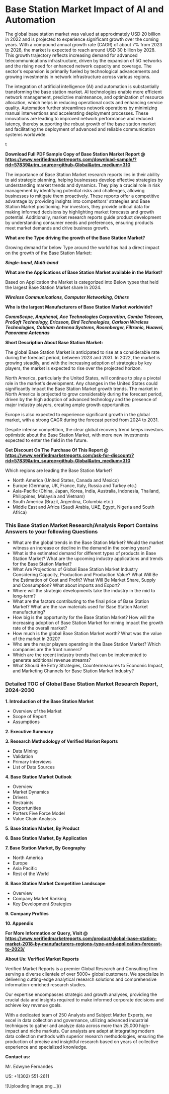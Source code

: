 <h1>Base Station Market Impact of AI and Automation</h1><p>The global base station market was valued at approximately USD 20 billion in 2022 and is projected to experience significant growth over the coming years. With a compound annual growth rate (CAGR) of about 7% from 2023 to 2028, the market is expected to reach around USD 30 billion by 2028. This growth trajectory reflects increasing demand for advanced telecommunications infrastructure, driven by the expansion of 5G networks and the rising need for enhanced network capacity and coverage. The sector's expansion is primarily fueled by technological advancements and growing investments in network infrastructure across various regions.</p><p>The integration of artificial intelligence (AI) and automation is substantially transforming the base station market. AI technologies enable more efficient network management, predictive maintenance, and optimization of resource allocation, which helps in reducing operational costs and enhancing service quality. Automation further streamlines network operations by minimizing manual interventions and accelerating deployment processes. These innovations are leading to improved network performance and reduced latency, thereby supporting the robust growth of the base station market and facilitating the deployment of advanced and reliable communication systems worldwide.</p>t</p><p id="" class=""><strong>Download Full PDF Sample Copy of Base Station Market Report @ <a href="https://www.verifiedmarketreports.com/download-sample/?rid=57839&utm_source=github-Global&utm_medium=310" target="_blank">https://www.verifiedmarketreports.com/download-sample/?rid=57839&utm_source=github-Global&utm_medium=310</a></strong></p><p>The importance of&nbsp;Base Station Market research reports lies in their ability to aid strategic planning, helping businesses develop effective strategies by understanding market trends and dynamics. They play a crucial role in risk management by identifying potential risks and challenges, allowing businesses to mitigate them proactively. These reports offer a competitive advantage by providing insights into competitors' strategies and Base Station Market positioning. For investors, they provide critical data for making informed decisions by highlighting market forecasts and growth potential. Additionally, market research reports guide product development by understanding consumer needs and preferences, ensuring products meet market demands and drive business growth.</p><p><strong>What are the&nbsp;Type driving the growth of the Base Station Market?</strong></p><p id="" class="">Growing demand for below Type around the world has had a direct impact on the growth of the Base Station Market:</p><em><strong>Single-band, Multi-band</strong></em></p><strong>What are the&nbsp;Applications&nbsp;of Base Station Market available in the Market?</strong></p><p id="" class="">Based on Application the Market is categorized into Below types that held the largest Base Station Market share In 2024.</p><em><strong>Wireless Communications, Computer Networking, Others</strong></em></p><strong>Who is the largest Manufacturers of Base Station Market worldwide?</strong></p><p><em><strong>CommScope, Amphenol, Ace Technologies Corporation, Comba Telecom, ProSoft Technology, Ericsson, Bird Technologies, Carlson Wireless Technologies, Cobham Antenna Systems, Rosenberger, Filtronic, Huawei, Panorama Antennas</strong></em></p><p id="" class=""><strong>Short Description About Base Station Market:</strong></p><p>The global Base Station Market is anticipated to rise at a considerable rate during the forecast period, between 2023 and 2031. In 2022, the market is growing steadily, and with the increasing adoption of strategies by key players, the market is expected to rise over the projected horizon.</p><p>North America, particularly the United States, will continue to play a pivotal role in the market's development. Any changes in the United States could significantly impact the Base Station Market growth trends. The market in North America is projected to grow considerably during the forecast period, driven by the high adoption of advanced technology and the presence of major industry players, creating ample growth opportunities.</p><p>Europe is also expected to experience significant growth in the global market, with a strong CAGR during the forecast period from 2024 to 2031.</p><p>Despite intense competition, the clear global recovery trend keeps investors optimistic about the Base Station Market, with more new investments expected to enter the field in the future.</p><p id="" class=""><strong>Get Discount On The Purchase Of This Report @ <a href="https://www.verifiedmarketreports.com/ask-for-discount/?rid=57839&utm_source=github-Global&utm_medium=310" target="_blank">https://www.verifiedmarketreports.com/ask-for-discount/?rid=57839&utm_source=github-Global&utm_medium=310</a></strong></p>Which regions are leading the Base Station Market?</p><ul><li>North America (United States, Canada and Mexico)</li><li>Europe (Germany, UK, France, Italy, Russia and Turkey etc.)</li><li>Asia-Pacific (China, Japan, Korea, India, Australia, Indonesia, Thailand, Philippines, Malaysia and Vietnam)</li><li>South America (Brazil, Argentina, Columbia etc.)</li><li>Middle East and Africa (Saudi Arabia, UAE, Egypt, Nigeria and South Africa)</li></ul><h3 id="" class="">This Base Station Market Research/Analysis Report Contains Answers to your following Questions</h3><ul><li>What are the global trends in the Base Station Market? Would the market witness an increase or decline in the demand in the coming years?</li><li>What is the estimated demand for different types of products in Base Station Market? What are the upcoming industry applications and trends for the Base Station Market?</li><li>What Are Projections of Global Base Station Market Industry Considering Capacity, Production and Production Value? What Will Be the Estimation of Cost and Profit? What Will Be Market Share, Supply and Consumption? What about imports and Export?</li><li>Where will the strategic developments take the industry in the mid to long-term?</li><li>What are the factors contributing to the final price of Base Station Market? What are the raw materials used for Base Station Market manufacturing?</li><li>How big is the opportunity for the Base Station Market? How will the increasing adoption of Base Station Market for mining impact the growth rate of the overall market?</li><li>How much is the global Base Station Market worth? What was the value of the market In 2020?</li><li>Who are the major players operating in the Base Station Market? Which companies are the front runners?</li><li>Which are the recent industry trends that can be implemented to generate additional revenue streams?</li><li>What Should Be Entry Strategies, Countermeasures to Economic Impact, and Marketing Channels for Base Station Market Industry?</li></ul><h3 id="" class="">Detailed TOC of Global Base Station Market Research Report, 2024-2030</h3><p id="" class=""><strong>1. Introduction of the Base Station Market</strong></p><ul><li>Overview of the Market</li><li>Scope of Report</li><li>Assumptions</li></ul><p id="" class=""><strong>2. Executive Summary</strong></p><p id="" class=""><strong>3. Research Methodology of Verified Market Reports</strong></p><ul><li>Data Mining</li><li>Validation</li><li>Primary Interviews</li><li>List of Data Sources</li></ul><p id="" class=""><strong>4. Base Station Market Outlook</strong></p><ul><li>Overview</li><li>Market Dynamics</li><li>Drivers</li><li>Restraints</li><li>Opportunities</li><li>Porters Five Force Model</li><li>Value Chain Analysis</li></ul><p id="" class=""><strong>5. Base Station Market, By Product</strong></p><p id="" class=""><strong>6. Base Station Market, By Application</strong></p><p id="" class=""><strong>7. Base Station Market, By Geography</strong></p><ul><li>North America</li><li>Europe</li><li>Asia Pacific</li><li>Rest of the World</li></ul><p id="" class=""><strong>8. Base Station Market Competitive Landscape</strong></p><ul><li>Overview</li><li>Company Market Ranking</li><li>Key Development Strategies</li></ul><p id="" class=""><strong>9. Company Profiles</strong></p><p id="" class=""><strong>10. Appendix</strong></p><p id="" class=""><strong>For More Information or Query, Visit @ <a href="https://www.verifiedmarketreports.com/product/global-base-station-market-2018-by-manufacturers-regions-type-and-application-forecast-to-2023/" target="_blank">https://www.verifiedmarketreports.com/product/global-base-station-market-2018-by-manufacturers-regions-type-and-application-forecast-to-2023/</a></strong></p><p id="" class=""><strong>About Us: Verified Market Reports</strong></p><p id="" class="">Verified Market Reports is a premier Global Research and Consulting firm serving a diverse clientele of over 5000+ global customers. We specialize in delivering cutting-edge analytical research solutions and comprehensive information-enriched research studies.</p><p id="" class="">Our expertise encompasses strategic and growth analyses, providing the crucial data and insights required to make informed corporate decisions and achieve key revenue goals.</p><p id="" class="">With a dedicated team of 250 Analysts and Subject Matter Experts, we excel in data collection and governance, utilizing advanced industrial techniques to gather and analyze data across more than 25,000 high-impact and niche markets. Our analysts are adept at integrating modern data collection methods with superior research methodologies, ensuring the production of precise and insightful research based on years of collective experience and specialized knowledge.</p><p id="" class=""><strong>Contact us:</strong></p><p id="" class="">Mr. Edwyne Fernandes</p><p id="" class="">US: +1(302) 551-2611</p>
![Uploading image.png…]()
